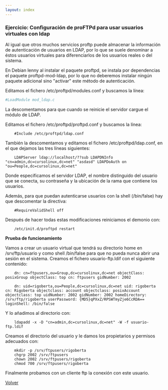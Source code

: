 ```yaml
---
layout: index
---
```



### Ejercicio:  Configuración de proFTPd para usar usuarios virtuales con ldap

Al igual que otros muchos servicios proftp puede almacenar la información de autenticación de usuarios en LDAP, por lo que se suele denominar a éstos usuarios virtuales para diferenciarlos de los usuarios reales o del sistema.

En Debian lenny al instalar el paquete proftpd, se instala por dependencias el paquete proftpd-mod-ldap, por lo que no deberemos instalar ningún paquete adicional sino "activar" este método de autenticación.

Editamos el fichero /etc/proftpd/modules.conf y buscamos la línea:

~~~ bash
#LoadModule mod_ldap.c
~~~

La descomentamos para que cuando se reinicie el servidor cargue el módulo de LDAP.

Editamos el fichero /etc/proftpd/proftpd.conf y buscamos la línea:

        #Include /etc/proftpd/ldap.conf

También la descomentamos y editamos el fichero /etc/proftpd/ldap.conf, en el que dejamos las tres líneas siguientes:

        LDAPServer ldap://localhost/??sub LDAPDNInfo "cn=admin,dc=cursolinux,dc=net" "asdasd" LDAPDoAuth on "ou=People,dc=cursolinux,dc=net"

Donde especificamos el servidor LDAP, el nombre distinguido del usuario que se conecta, su contraseña y la ubicación de la rama que contiene los usuarios.

Además, para que puedan autenticarse usuarios con la shell (/bin/false) hay que descomentar la directiva:

        #RequireValidShell off 

Después de hacer todas estas modificaciones reiniciamos el demonio con:

        /etc/init.d/proftpd restart 

**Prueba de funcionamiento**

Vamos a crear un usuario virtual que tendrá su directorio home en /srv/ftp/usuario y como shell /bin/false para que no pueda nunca abrir una sesión en el sistema. Creamos el fichero usuario-ftp.ldif con el siguiente contenido:

        dn: cn=ftpusers,ou=Group,dc=cursolinux,dc=net objectClass: posixGroup objectClass: top cn: ftpusers gidNumber: 2002

        dn: uid=rigoberta,ou=People,dc=cursolinux,dc=net uid: rigoberta cn: Rigoberta objectclass: account objectclass: posixAccount objectclass: top uidNumber: 2002 gidNumber: 2002 homeDirectory: /srv/ftp/rigoberta userPassword: {MD5}qPXxZ/RPSWTmyZje6CcRDA== loginShell: /bin/false

Y lo añadimos al directorio con:

        ldapadd -x -D "cn=admin,dc=cursolinux,dc=net" -W -f usuario-ftp.ldif

Creamos el directorio del usuario y le damos los propietarios y permisos adecuados con:

        mkdir -p /srv/ftpusers/rigoberta 
        chgrp 2002 /srv/ftpusers 
        chown 2002 /srv/ftpusers/rigoberta 
        chmod 700 /srv/ftpusers/rigoberta

Finalmente probamos con un cliente ftp la conexión con este usuario.

[Volver](index)
